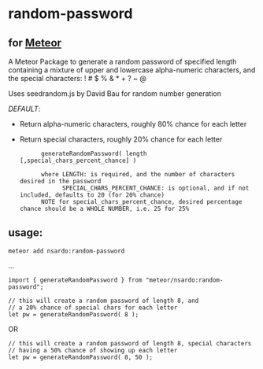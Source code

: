 # random-password
## for [Meteor](http://meteor.com)

A Meteor Package to generate a random password of specified length containing a mixture of upper and lowercase alpha-numeric characters, and the special characters: !  #  $  %  &amp;  *  +  ?  ~  @

Uses seedrandom.js by David Bau for random number generation

*DEFAULT*:  
- Return alpha-numeric characters, roughly 80% chance for each letter
- Return special characters, roughly 20% chance for each letter

            generateRandomPassword( length [,special_chars_percent_chance] )
            
            where LENGTH: is required, and the number of characters desired in the password
                  SPECIAL_CHARS_PERCENT_CHANCE: is optional, and if not included, defaults to 20 (for 20% chance)
            NOTE for special_chars_percent_chance, desired percentage chance should be a WHOLE NUMBER, i.e. 25 for 25%

## usage:

```
meteor add nsardo:random-password
```

...

```
import { generateRandomPassword } from "meteor/nsardo:random-password";

// this will create a random password of length 8, and 
// a 20% chance of special chars for each letter
let pw = generateRandomPassword( 8 );
```
OR
```
// this will create a random password of length 8, special characters 
// having a 50% chance of showing up each letter
let pw = generateRandomPassword( 8, 50 );
```
